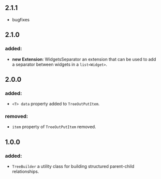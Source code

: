 ## 2.1.1

- bugfixes

## 2.1.0

### added:

- **new Extension**: WidgetsSeparator an extension that can be used to add a separator between widgets in a `list<Widget>`.

## 2.0.0

### added:

- `<T> data` property added to `TreeOutPutItem`.

### removed:

- `item` property of `TreeOutPutItem` removed.

## 1.0.0

### added:

- `TreeBuilder` a utility class for building structured parent-child relationships.
